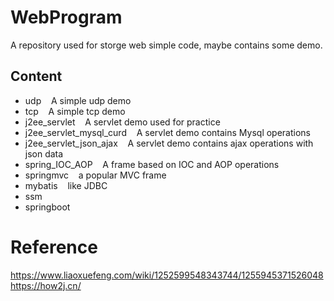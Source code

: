 # WebProgram
A repository used for storge web simple code, maybe contains some demo.  
## Content
* udp
&nbsp;&nbsp; A simple udp demo
* tcp
&nbsp;&nbsp; A simple tcp demo
* j2ee_servlet
&nbsp;&nbsp; A servlet demo used for practice  
* j2ee_servlet_mysql_curd
&nbsp;&nbsp; A servlet demo contains Mysql operations
* j2ee_servlet_json_ajax
&nbsp;&nbsp; A servlet demo contains ajax operations with json data
* spring_IOC_AOP
&nbsp;&nbsp; A frame based on IOC and AOP operations
* springmvc
&nbsp;&nbsp; a popular MVC frame 
* mybatis
&nbsp;&nbsp; like JDBC
* ssm
&nbsp;&nbsp; 
* springboot
&nbsp;&nbsp; 
# Reference   
https://www.liaoxuefeng.com/wiki/1252599548343744/1255945371526048   
https://how2j.cn/
